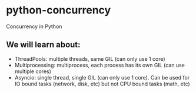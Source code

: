 # python-concurrency
Concurrency in Python

## We will learn about:
- ThreadPools: multiple threads, same GIL (can only use 1 core)
- Multiprocessing: multiprocess, each process has its own GIL (can use multiple cores)
- Asyncio: single thread, single GIL (can only use 1 core). Can be used for IO bound tasks (network, disk, etc) but not CPU bound tasks (math, etc)
